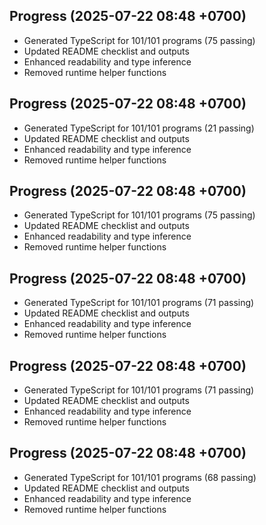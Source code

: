 ## Progress (2025-07-22 08:48 +0700)
- Generated TypeScript for 101/101 programs (75 passing)
- Updated README checklist and outputs
- Enhanced readability and type inference
- Removed runtime helper functions

## Progress (2025-07-22 08:48 +0700)
- Generated TypeScript for 101/101 programs (21 passing)
- Updated README checklist and outputs
- Enhanced readability and type inference
- Removed runtime helper functions
## Progress (2025-07-22 08:48 +0700)
- Generated TypeScript for 101/101 programs (75 passing)
- Updated README checklist and outputs
- Enhanced readability and type inference
- Removed runtime helper functions
## Progress (2025-07-22 08:48 +0700)
- Generated TypeScript for 101/101 programs (71 passing)
- Updated README checklist and outputs
- Enhanced readability and type inference
- Removed runtime helper functions
## Progress (2025-07-22 08:48 +0700)
- Generated TypeScript for 101/101 programs (71 passing)
- Updated README checklist and outputs
- Enhanced readability and type inference
- Removed runtime helper functions
## Progress (2025-07-22 08:48 +0700)
- Generated TypeScript for 101/101 programs (68 passing)
- Updated README checklist and outputs
- Enhanced readability and type inference
- Removed runtime helper functions
